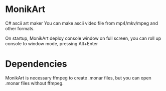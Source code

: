 # MonikArt
C# ascii art maker
You can make ascii video file from mp4/mkv/mpeg and other formats.

On startup, MonikArt deploy console window on full screen, you can roll up console to window mode, pressing Alt+Enter

# Dependencies
MonikArt is necessary ffmpeg to create .monar files, but you can open .monar files without ffmpeg.

